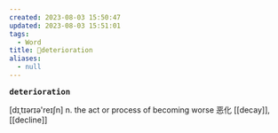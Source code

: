```yaml
---
created: 2023-08-03 15:50:47
updated: 2023-08-03 15:51:01
tags:
  - Word
title: 📖deterioration
aliases:
  - null
---
```


<pre><strong>deterioration</strong></pre>
[dɪˌtɪərɪə'reɪʃn]
n. the act or process of becoming worse 恶化
[[decay]], [[decline]]
